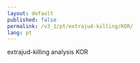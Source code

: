 ```yaml
---
layout: default
published: false
permalink: /v3_1/pt/extrajud-killing/KOR/
lang: pt
---
```


extrajud-killing analysis KOR
